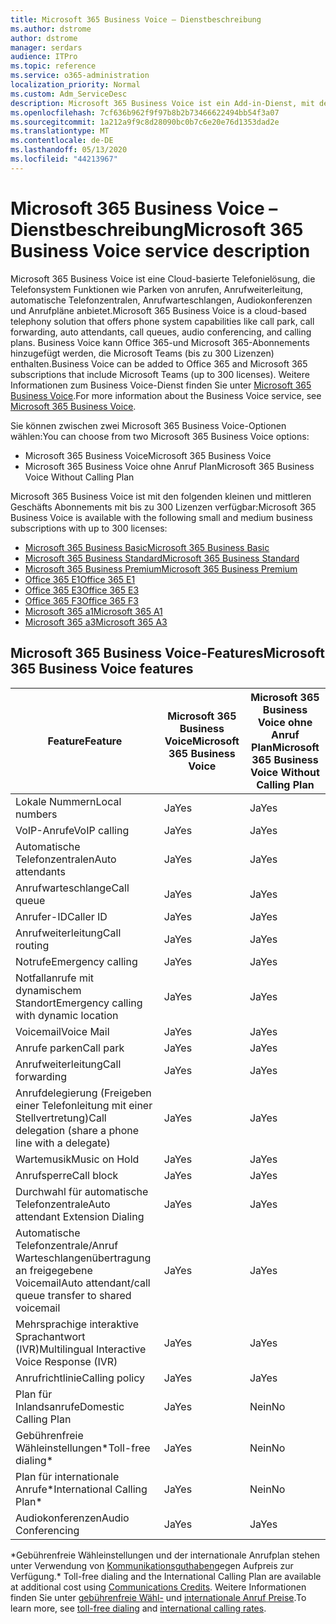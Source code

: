 ```yaml
---
title: Microsoft 365 Business Voice – Dienstbeschreibung
ms.author: dstrome
author: dstrome
manager: serdars
audience: ITPro
ms.topic: reference
ms.service: o365-administration
localization_priority: Normal
ms.custom: Adm_ServiceDesc
description: Microsoft 365 Business Voice ist ein Add-in-Dienst, mit dem Sie Microsoft Teams für Telefonanrufe verwenden können. Dies kombiniert Telefonsystem, Plan für Inlandsanrufe, SMS und Audiokonferenzen.
ms.openlocfilehash: 7cf636b962f9f97b8b2b73466622494bb54f3a07
ms.sourcegitcommit: 1a212a9f9c8d28090bc0b7c6e20e76d1353dad2e
ms.translationtype: MT
ms.contentlocale: de-DE
ms.lasthandoff: 05/13/2020
ms.locfileid: "44213967"
---
```

# <a name="microsoft-365-business-voice-service-description"></a><span data-ttu-id="8a62b-104">Microsoft 365 Business Voice – Dienstbeschreibung</span><span class="sxs-lookup"><span data-stu-id="8a62b-104">Microsoft 365 Business Voice service description</span></span>

<span data-ttu-id="8a62b-105">Microsoft 365 Business Voice ist eine Cloud-basierte Telefonielösung, die Telefonsystem Funktionen wie Parken von anrufen, Anrufweiterleitung, automatische Telefonzentralen, Anrufwarteschlangen, Audiokonferenzen und Anrufpläne anbietet.</span><span class="sxs-lookup"><span data-stu-id="8a62b-105">Microsoft 365 Business Voice is a cloud-based telephony solution that offers phone system capabilities like call park, call forwarding, auto attendants, call queues, audio conferencing, and calling plans.</span></span> <span data-ttu-id="8a62b-106">Business Voice kann Office 365-und Microsoft 365-Abonnements hinzugefügt werden, die Microsoft Teams (bis zu 300 Lizenzen) enthalten.</span><span class="sxs-lookup"><span data-stu-id="8a62b-106">Business Voice can be added to Office 365 and Microsoft 365 subscriptions that include Microsoft Teams (up to 300 licenses).</span></span> <span data-ttu-id="8a62b-107">Weitere Informationen zum Business Voice-Dienst finden Sie unter [Microsoft 365 Business Voice](https://docs.microsoft.com/MicrosoftTeams/business-voice/whats-business-voice).</span><span class="sxs-lookup"><span data-stu-id="8a62b-107">For more information about the Business Voice service, see [Microsoft 365 Business Voice](https://docs.microsoft.com/MicrosoftTeams/business-voice/whats-business-voice).</span></span>

<span data-ttu-id="8a62b-108">Sie können zwischen zwei Microsoft 365 Business Voice-Optionen wählen:</span><span class="sxs-lookup"><span data-stu-id="8a62b-108">You can choose from two Microsoft 365 Business Voice options:</span></span>

- <span data-ttu-id="8a62b-109">Microsoft 365 Business Voice</span><span class="sxs-lookup"><span data-stu-id="8a62b-109">Microsoft 365 Business Voice</span></span>
- <span data-ttu-id="8a62b-110">Microsoft 365 Business Voice ohne Anruf Plan</span><span class="sxs-lookup"><span data-stu-id="8a62b-110">Microsoft 365 Business Voice Without Calling Plan</span></span>

<span data-ttu-id="8a62b-111">Microsoft 365 Business Voice ist mit den folgenden kleinen und mittleren Geschäfts Abonnements mit bis zu 300 Lizenzen verfügbar:</span><span class="sxs-lookup"><span data-stu-id="8a62b-111">Microsoft 365 Business Voice is available with the following small and medium business subscriptions with up to 300 licenses:</span></span>

- [<span data-ttu-id="8a62b-112">Microsoft 365 Business Basic</span><span class="sxs-lookup"><span data-stu-id="8a62b-112">Microsoft 365 Business Basic</span></span>](office-365-platform-service-description/office-365-platform-service-description.md)
- [<span data-ttu-id="8a62b-113">Microsoft 365 Business Standard</span><span class="sxs-lookup"><span data-stu-id="8a62b-113">Microsoft 365 Business Standard</span></span>](office-365-platform-service-description/office-365-platform-service-description.md)
- [<span data-ttu-id="8a62b-114">Microsoft 365 Business Premium</span><span class="sxs-lookup"><span data-stu-id="8a62b-114">Microsoft 365 Business Premium</span></span>](microsoft-365-business-service-description.md)
- [<span data-ttu-id="8a62b-115">Office 365 E1</span><span class="sxs-lookup"><span data-stu-id="8a62b-115">Office 365 E1</span></span>](https://www.microsoft.com/en-us/microsoft-365/business/office-365-enterprise-e1-business-software?activetab=pivot%3aoverviewtab)
- [<span data-ttu-id="8a62b-116">Office 365 E3</span><span class="sxs-lookup"><span data-stu-id="8a62b-116">Office 365 E3</span></span>](https://www.microsoft.com/en-us/microsoft-365/business/office-365-enterprise-e3-business-software?activetab=pivot%3aoverviewtab)
- [<span data-ttu-id="8a62b-117">Office 365 F3</span><span class="sxs-lookup"><span data-stu-id="8a62b-117">Office 365 F3</span></span>](https://www.microsoft.com/en-us/microsoft-365/business/office-365-f1?activetab=pivot%3aoverviewtab)
- [<span data-ttu-id="8a62b-118">Microsoft 365 a1</span><span class="sxs-lookup"><span data-stu-id="8a62b-118">Microsoft 365 A1</span></span>](https://www.microsoft.com/en-us/microsoft-365/academic/compare-office-365-education-plans?activetab=tab:primaryr1)
- [<span data-ttu-id="8a62b-119">Microsoft 365 a3</span><span class="sxs-lookup"><span data-stu-id="8a62b-119">Microsoft 365 A3</span></span>](https://www.microsoft.com/en-us/microsoft-365/academic/compare-office-365-education-plans?activetab=tab:primaryr1)

## <a name="microsoft-365-business-voice-features"></a><span data-ttu-id="8a62b-120">Microsoft 365 Business Voice-Features</span><span class="sxs-lookup"><span data-stu-id="8a62b-120">Microsoft 365 Business Voice features</span></span>

| <span data-ttu-id="8a62b-121">**Feature**</span><span class="sxs-lookup"><span data-stu-id="8a62b-121">**Feature**</span></span>                                            | <span data-ttu-id="8a62b-122">**Microsoft 365 Business Voice**</span><span class="sxs-lookup"><span data-stu-id="8a62b-122">**Microsoft 365 Business Voice**</span></span> | <span data-ttu-id="8a62b-123">**Microsoft 365 Business Voice ohne Anruf Plan**</span><span class="sxs-lookup"><span data-stu-id="8a62b-123">**Microsoft 365 Business Voice Without Calling Plan**</span></span> |
|--------------------------------------------------------|----------------------------------|-------------------------------------------------------|
| <span data-ttu-id="8a62b-124">Lokale Nummern</span><span class="sxs-lookup"><span data-stu-id="8a62b-124">Local numbers</span></span>                                          | <span data-ttu-id="8a62b-125">Ja</span><span class="sxs-lookup"><span data-stu-id="8a62b-125">Yes</span></span>                              | <span data-ttu-id="8a62b-126">Ja</span><span class="sxs-lookup"><span data-stu-id="8a62b-126">Yes</span></span>                                                   |
| <span data-ttu-id="8a62b-127">VoIP-Anrufe</span><span class="sxs-lookup"><span data-stu-id="8a62b-127">VoIP calling</span></span>                                           | <span data-ttu-id="8a62b-128">Ja</span><span class="sxs-lookup"><span data-stu-id="8a62b-128">Yes</span></span>                              | <span data-ttu-id="8a62b-129">Ja</span><span class="sxs-lookup"><span data-stu-id="8a62b-129">Yes</span></span>                                                   |
| <span data-ttu-id="8a62b-130">Automatische Telefonzentralen</span><span class="sxs-lookup"><span data-stu-id="8a62b-130">Auto attendants</span></span>                                        | <span data-ttu-id="8a62b-131">Ja</span><span class="sxs-lookup"><span data-stu-id="8a62b-131">Yes</span></span>                              | <span data-ttu-id="8a62b-132">Ja</span><span class="sxs-lookup"><span data-stu-id="8a62b-132">Yes</span></span>                                                   |
| <span data-ttu-id="8a62b-133">Anrufwarteschlange</span><span class="sxs-lookup"><span data-stu-id="8a62b-133">Call queue</span></span>                                             | <span data-ttu-id="8a62b-134">Ja</span><span class="sxs-lookup"><span data-stu-id="8a62b-134">Yes</span></span>                              | <span data-ttu-id="8a62b-135">Ja</span><span class="sxs-lookup"><span data-stu-id="8a62b-135">Yes</span></span>                                                   |
| <span data-ttu-id="8a62b-136">Anrufer-ID</span><span class="sxs-lookup"><span data-stu-id="8a62b-136">Caller ID</span></span>                                              | <span data-ttu-id="8a62b-137">Ja</span><span class="sxs-lookup"><span data-stu-id="8a62b-137">Yes</span></span>                              | <span data-ttu-id="8a62b-138">Ja</span><span class="sxs-lookup"><span data-stu-id="8a62b-138">Yes</span></span>                                                   |
| <span data-ttu-id="8a62b-139">Anrufweiterleitung</span><span class="sxs-lookup"><span data-stu-id="8a62b-139">Call routing</span></span>                                           | <span data-ttu-id="8a62b-140">Ja</span><span class="sxs-lookup"><span data-stu-id="8a62b-140">Yes</span></span>                              | <span data-ttu-id="8a62b-141">Ja</span><span class="sxs-lookup"><span data-stu-id="8a62b-141">Yes</span></span>                                                   |
| <span data-ttu-id="8a62b-142">Notrufe</span><span class="sxs-lookup"><span data-stu-id="8a62b-142">Emergency calling</span></span>                                      | <span data-ttu-id="8a62b-143">Ja</span><span class="sxs-lookup"><span data-stu-id="8a62b-143">Yes</span></span>                              | <span data-ttu-id="8a62b-144">Ja</span><span class="sxs-lookup"><span data-stu-id="8a62b-144">Yes</span></span>                                                   |
| <span data-ttu-id="8a62b-145">Notfallanrufe mit dynamischem Standort</span><span class="sxs-lookup"><span data-stu-id="8a62b-145">Emergency calling with dynamic location</span></span>                | <span data-ttu-id="8a62b-146">Ja</span><span class="sxs-lookup"><span data-stu-id="8a62b-146">Yes</span></span>                              | <span data-ttu-id="8a62b-147">Ja</span><span class="sxs-lookup"><span data-stu-id="8a62b-147">Yes</span></span>                                                   |
| <span data-ttu-id="8a62b-148">Voicemail</span><span class="sxs-lookup"><span data-stu-id="8a62b-148">Voice Mail</span></span>                                             | <span data-ttu-id="8a62b-149">Ja</span><span class="sxs-lookup"><span data-stu-id="8a62b-149">Yes</span></span>                              | <span data-ttu-id="8a62b-150">Ja</span><span class="sxs-lookup"><span data-stu-id="8a62b-150">Yes</span></span>                                                   |
| <span data-ttu-id="8a62b-151">Anrufe parken</span><span class="sxs-lookup"><span data-stu-id="8a62b-151">Call park</span></span>                                              | <span data-ttu-id="8a62b-152">Ja</span><span class="sxs-lookup"><span data-stu-id="8a62b-152">Yes</span></span>                              | <span data-ttu-id="8a62b-153">Ja</span><span class="sxs-lookup"><span data-stu-id="8a62b-153">Yes</span></span>                                                   |
| <span data-ttu-id="8a62b-154">Anrufweiterleitung</span><span class="sxs-lookup"><span data-stu-id="8a62b-154">Call forwarding</span></span>                                        | <span data-ttu-id="8a62b-155">Ja</span><span class="sxs-lookup"><span data-stu-id="8a62b-155">Yes</span></span>                              | <span data-ttu-id="8a62b-156">Ja</span><span class="sxs-lookup"><span data-stu-id="8a62b-156">Yes</span></span>                                                   |
| <span data-ttu-id="8a62b-157">Anrufdelegierung (Freigeben einer Telefonleitung mit einer Stellvertretung)</span><span class="sxs-lookup"><span data-stu-id="8a62b-157">Call delegation (share a phone line with a delegate)</span></span>   | <span data-ttu-id="8a62b-158">Ja</span><span class="sxs-lookup"><span data-stu-id="8a62b-158">Yes</span></span>                              | <span data-ttu-id="8a62b-159">Ja</span><span class="sxs-lookup"><span data-stu-id="8a62b-159">Yes</span></span>                                                   |
| <span data-ttu-id="8a62b-160">Wartemusik</span><span class="sxs-lookup"><span data-stu-id="8a62b-160">Music on Hold</span></span>                                          | <span data-ttu-id="8a62b-161">Ja</span><span class="sxs-lookup"><span data-stu-id="8a62b-161">Yes</span></span>                              | <span data-ttu-id="8a62b-162">Ja</span><span class="sxs-lookup"><span data-stu-id="8a62b-162">Yes</span></span>                                                   |
| <span data-ttu-id="8a62b-163">Anrufsperre</span><span class="sxs-lookup"><span data-stu-id="8a62b-163">Call block</span></span>                                             | <span data-ttu-id="8a62b-164">Ja</span><span class="sxs-lookup"><span data-stu-id="8a62b-164">Yes</span></span>                              | <span data-ttu-id="8a62b-165">Ja</span><span class="sxs-lookup"><span data-stu-id="8a62b-165">Yes</span></span>                                                   |
| <span data-ttu-id="8a62b-166">Durchwahl für automatische Telefonzentrale</span><span class="sxs-lookup"><span data-stu-id="8a62b-166">Auto attendant Extension Dialing</span></span>                       | <span data-ttu-id="8a62b-167">Ja</span><span class="sxs-lookup"><span data-stu-id="8a62b-167">Yes</span></span>                              | <span data-ttu-id="8a62b-168">Ja</span><span class="sxs-lookup"><span data-stu-id="8a62b-168">Yes</span></span>                                                   |
| <span data-ttu-id="8a62b-169">Automatische Telefonzentrale/Anruf Warteschlangenübertragung an freigegebene Voicemail</span><span class="sxs-lookup"><span data-stu-id="8a62b-169">Auto attendant/call queue transfer to shared voicemail</span></span> | <span data-ttu-id="8a62b-170">Ja</span><span class="sxs-lookup"><span data-stu-id="8a62b-170">Yes</span></span>                              | <span data-ttu-id="8a62b-171">Ja</span><span class="sxs-lookup"><span data-stu-id="8a62b-171">Yes</span></span>                                                   |
| <span data-ttu-id="8a62b-172">Mehrsprachige interaktive Sprachantwort (IVR)</span><span class="sxs-lookup"><span data-stu-id="8a62b-172">Multilingual Interactive Voice Response (IVR)</span></span>          | <span data-ttu-id="8a62b-173">Ja</span><span class="sxs-lookup"><span data-stu-id="8a62b-173">Yes</span></span>                              | <span data-ttu-id="8a62b-174">Ja</span><span class="sxs-lookup"><span data-stu-id="8a62b-174">Yes</span></span>                                                   |
| <span data-ttu-id="8a62b-175">Anrufrichtlinie</span><span class="sxs-lookup"><span data-stu-id="8a62b-175">Calling policy</span></span>                                         | <span data-ttu-id="8a62b-176">Ja</span><span class="sxs-lookup"><span data-stu-id="8a62b-176">Yes</span></span>                              | <span data-ttu-id="8a62b-177">Ja</span><span class="sxs-lookup"><span data-stu-id="8a62b-177">Yes</span></span>                                                   |
| <span data-ttu-id="8a62b-178">Plan für Inlandsanrufe</span><span class="sxs-lookup"><span data-stu-id="8a62b-178">Domestic Calling Plan</span></span>                                  | <span data-ttu-id="8a62b-179">Ja</span><span class="sxs-lookup"><span data-stu-id="8a62b-179">Yes</span></span>                              | <span data-ttu-id="8a62b-180">Nein</span><span class="sxs-lookup"><span data-stu-id="8a62b-180">No</span></span>                                                    |
| <span data-ttu-id="8a62b-181">Gebührenfreie Wähleinstellungen\*</span><span class="sxs-lookup"><span data-stu-id="8a62b-181">Toll-free dialing\*</span></span>                                    | <span data-ttu-id="8a62b-182">Ja</span><span class="sxs-lookup"><span data-stu-id="8a62b-182">Yes</span></span>                              | <span data-ttu-id="8a62b-183">Nein</span><span class="sxs-lookup"><span data-stu-id="8a62b-183">No</span></span>                                                    |
| <span data-ttu-id="8a62b-184">Plan für internationale Anrufe\*</span><span class="sxs-lookup"><span data-stu-id="8a62b-184">International Calling Plan\*</span></span>                           | <span data-ttu-id="8a62b-185">Ja</span><span class="sxs-lookup"><span data-stu-id="8a62b-185">Yes</span></span>                              | <span data-ttu-id="8a62b-186">Nein</span><span class="sxs-lookup"><span data-stu-id="8a62b-186">No</span></span>                                                    |
| <span data-ttu-id="8a62b-187">Audiokonferenzen</span><span class="sxs-lookup"><span data-stu-id="8a62b-187">Audio Conferencing</span></span>                                     | <span data-ttu-id="8a62b-188">Ja</span><span class="sxs-lookup"><span data-stu-id="8a62b-188">Yes</span></span>                              | <span data-ttu-id="8a62b-189">Ja</span><span class="sxs-lookup"><span data-stu-id="8a62b-189">Yes</span></span>                                                   |
 
<span data-ttu-id="8a62b-190">\*Gebührenfreie Wähleinstellungen und der internationale Anrufplan stehen unter Verwendung von [Kommunikationsguthaben](https://docs.microsoft.com/microsoftteams/what-are-communications-credits)gegen Aufpreis zur Verfügung.</span><span class="sxs-lookup"><span data-stu-id="8a62b-190">\* Toll-free dialing and the International Calling Plan are available at additional cost using [Communications Credits](https://docs.microsoft.com/microsoftteams/what-are-communications-credits).</span></span> <span data-ttu-id="8a62b-191">Weitere Informationen finden Sie unter [gebührenfreie Wähl-](https://docs.microsoft.com/microsoftteams/toll-free-dialing-limitations-and-restrictions) und [internationale Anruf Preise](https://www.microsoft.com/microsoft-365/microsoft-teams/voice-calling?rtc=1#ow-download-rates).</span><span class="sxs-lookup"><span data-stu-id="8a62b-191">To learn more, see [toll-free dialing](https://docs.microsoft.com/microsoftteams/toll-free-dialing-limitations-and-restrictions) and [international calling rates](https://www.microsoft.com/microsoft-365/microsoft-teams/voice-calling?rtc=1#ow-download-rates).</span></span>
